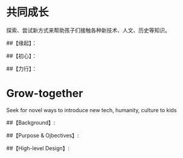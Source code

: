 # 共同成长
探索、尝试新方式来帮助孩子们接触各种新技术、人文、历史等知识。

##【缘起】：

##【初心】：

##【力行】：



# Grow-together
Seek for novel ways to introduce new tech, humanity, culture to kids

##【Background】:

##【Purpose & Ojbectives】:

##【High-level Design】:
